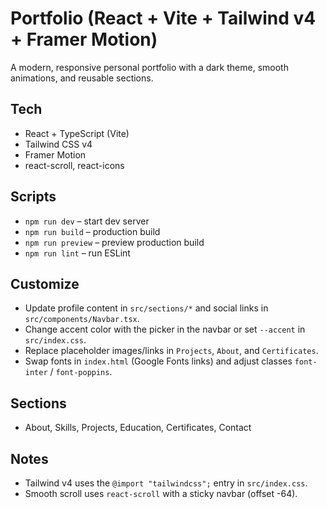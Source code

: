 # Portfolio (React + Vite + Tailwind v4 + Framer Motion)

A modern, responsive personal portfolio with a dark theme, smooth animations, and reusable sections.

## Tech
- React + TypeScript (Vite)
- Tailwind CSS v4
- Framer Motion
- react-scroll, react-icons

## Scripts
- `npm run dev` – start dev server
- `npm run build` – production build
- `npm run preview` – preview production build
- `npm run lint` – run ESLint

## Customize
- Update profile content in `src/sections/*` and social links in `src/components/Navbar.tsx`.
- Change accent color with the picker in the navbar or set `--accent` in `src/index.css`.
- Replace placeholder images/links in `Projects`, `About`, and `Certificates`.
- Swap fonts in `index.html` (Google Fonts links) and adjust classes `font-inter` / `font-poppins`.

## Sections
- About, Skills, Projects, Education, Certificates, Contact



## Notes
- Tailwind v4 uses the `@import "tailwindcss";` entry in `src/index.css`.
- Smooth scroll uses `react-scroll` with a sticky navbar (offset -64).
